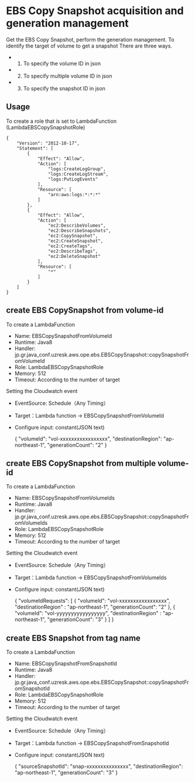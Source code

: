 EBS Copy Snapshot acquisition and generation management
==================================================

Get the EBS Copy Snapshot, perform the generation management.
To identify the target of volume to get a snapshot There are three ways.
- 1. To specify the volume ID in json
- 2. To specify multiple volume ID in json
- 3. To specify the snapshot ID in json

Usage
-----

To create a role that is set to LambdaFunction (LambdaEBSCopySnapshotRole)

    {
        "Version": "2012-10-17",
        "Statement": [
            {
                "Effect": "Allow",
                "Action": [
                    "logs:CreateLogGroup",
                    "logs:CreateLogStream",
                    "logs:PutLogEvents"
                ],
                "Resource": [
                    "arn:aws:logs:*:*:*"
                ]
            },
            {
                "Effect": "Allow",
                "Action": [
                    "ec2:DescribeVolumes",
                    "ec2:DescribeSnapshots",
                    "ec2:CopySnapshot",
                    "ec2:CreateSnapshot",
                    "ec2:CreateTags",
                    "ec2:DescribeTags",
                    "ec2:DeleteSnapshot"
                ],
                "Resource": [
                    "*"
                ]
            }
        ]
    }


create EBS CopySnapshot from volume-id
---

To create a LambdaFunction

- Name: EBSCopySnapshotFromVolumeId
- Runtime: Java8
- Handler: jp.gr.java_conf.uzresk.aws.ope.ebs.EBSCopySnapshot::copySnapshotFromVolumeId
- Role: LambdaEBSCopySnapshotRole
- Memory: 512
- Timeout: According to the number of target

Setting the Cloudwatch event

- EventSource: Schedule（Any Timing）
- Target：Lambda function -> EBSCopySnapshotFromVolumeId
- Configure input: constant(JSON text)

    {
      "volumeId": "vol-xxxxxxxxxxxxxxxxx",
      "destinationRegion": "ap-northeast-1",
      "generationCount": "2"
    }

create EBS CopySnapshot from multiple volume-id
---

To create a LambdaFunction

- Name: EBSCopySnapshotFromVolumeIds
- Runtime: Java8
- Handler: jp.gr.java_conf.uzresk.aws.ope.ebs.EBSCopySnapshot::copySnapshotFromVolumeIds
- Role: LambdaEBSCopySnapshotRole
- Memory: 512
- Timeout: According to the number of target

Setting the Cloudwatch event

- EventSource: Schedule（Any Timing）
- Target：Lambda function -> EBSCopySnapshotFromVolumeIds
- Configure input: constant(JSON text)

    {
      "volumeIdRequests": [
        {
          "volumeId": "vol-xxxxxxxxxxxxxxxxx",
          "destinationRegion" : "ap-northeast-1",
          "generationCount": "2"
        },
        {
          "volumeId": "vol-yyyyyyyyyyyyyyyyy",
          "destinationRegion" : "ap-northeast-1",
          "generationCount": "3"
        }
      ]
    }

create EBS Snapshot from tag name
---

To create a LambdaFunction

- Name: EBSCopySnapshotFromSnapshotId
- Runtime: Java8
- Handler: jp.gr.java_conf.uzresk.aws.ope.ebs.EBSCopySnapshot::copySnapshotFromSnapshotId
- Role: LambdaEBSCopySnapshotRole
- Memory: 512
- Timeout: According to the number of target

Setting the Cloudwatch event

- EventSource: Schedule（Any Timing）
- Target：Lambda function -> EBSCopySnapshotFromSnapshotId
- Configure input: constant(JSON text)

    {
      "sourceSnapshotId": "snap-xxxxxxxxxxxxxxx",
      "destinationRegion": "ap-northeast-1",
      "generationCount": "3"
    }


